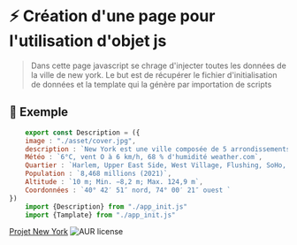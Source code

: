 # ⚡️ Création d'une page pour l'utilisation d'objet js 
>Dans cette page javascript se chrage d'injecter toutes les données de la ville de new york.
Le but est de récupérer le fichier d'initialisation de  données et la template qui la génère par importation de scripts
## 👷 Exemple
```js
    export const Description = ({
    image : "./asset/cover.jpg",
    description : `New York est une ville composée de 5 arrondissements à l'embouchure du fleuve Hudson et de l'océan Atlantique. En son centre se trouve Manhattan, un arrondissement densément peuplé faisant partie des principaux centres commerciaux, financiers et culturels du monde. Ses sites incontournables comprennent des gratte-ciel comme l'Empire State Building et l'immense Central Park. Le théâtre de Broadway est situé sur Times Square`,
    Météo : `6°C, vent O à 6 km/h, 68 % d'humidité weather.com`,
    Quartier : `Harlem, Upper East Side, West Village, Flushing, SoHo, PLUS`,
    Population : `8,468 millions (2021)`,
    Altitude : `10 m; Min. −8,2 m; Max. 124,9 m`,
    Coordonnées : `40° 42′ 51″ nord, 74° 00′ 21″ ouest `
})
    import {Description} from "./app_init.js"
    import {Tamplate} from "./app_init.js"
```
[Projet New York](https://lowkeyalways.github.io/Projet_NY/)
![AUR license](https://img.shields.io/aur/license/c)